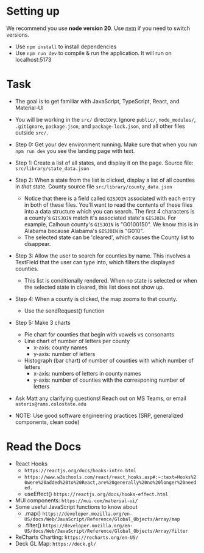 # Setting up
We recommend you use **node version 20**. Use [nvm](https://github.com/nvm-sh/nvm#installing-and-updating) if you need to switch versions.

- Use `npm install` to install dependencies
- Use `npm run dev` to compile & run the application. It will run on localhost:5173

# Task
- The goal is to get familiar with JavaScript, TypeScript, React, and Material-UI
- You will be working in the `src/` directory. Ignore `public/`, `node_modules/`, `.gitignore`, `package.json`, and `package-lock.json`, and all other files outside `src/`.
- Step 0: Get your dev environment running. Make sure that when you run `npm run dev` you see the landing page with text.
- Step 1: Create a list of all states, and display it on the page. Source file: `src/library/state_data.json`
- Step 2: When a state from the list is clicked, display a list of all counties in *that* state. County source file `src/library/county_data.json`
    - Notice that there is a field called `GISJOIN` associated with each entry in both of these files. You'll want to read the contents of these files into a data structure which you can search. The first 4 characters is a county's `GISJOIN` match it's associated state's `GISJOIN`. For example, Calhoun county's `GISJOIN` is "G0100150". We know this is in Alabama because Alabama's `GISJOIN` is "G010".
    - The selected state can be 'cleared', which causes the County list to disappear.
- Step 3: Allow the user to search for counties by name. This involves a TextField that the user can type into, which filters the displayed counties.
    - This list is conditionally rendered. When no state is selected or when the selected state in cleared, this list does not show up.
- Step 4: When a county is clicked, the map zooms to that county.
    - Use the sendRequest() function



- Step 5: Make 3 charts
    - Pie chart for counties that begin with vowels vs consonants
    - Line chart of number of letters per county
        - x-axis: county names
        - y-axis: number of letters
    - Histograph (bar chart) of number of counties with which number of letters
        - x-axis: numbers of letters in county names
        - y-axis: number of counties with the corresponing number of letters

        
- Ask Matt any clarifying questions! Reach out on MS Teams, or email `asterix@rams.colostate.edu`
- NOTE: Use good software engineering practices (SRP, generalized components, clean code)

# Read the Docs
- React Hooks
    - `https://reactjs.org/docs/hooks-intro.html`
    - `https://www.w3schools.com/react/react_hooks.asp#:~:text=Hooks%20were%20added%20to%20React,are%20generally%20no%20longer%20needed.`
    - useEffect() `https://reactjs.org/docs/hooks-effect.html`
- MUI components: `https://mui.com/material-ui/`
- Some useful JavaScript functions to know about
    - .map() `https://developer.mozilla.org/en-US/docs/Web/JavaScript/Reference/Global_Objects/Array/map`
    - .filter() `https://developer.mozilla.org/en-US/docs/Web/JavaScript/Reference/Global_Objects/Array/filter`
- ReCharts Charting: `https://recharts.org/en-US/`
- Deck GL Map: `https://deck.gl/`


